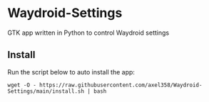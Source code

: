 # Waydroid-Settings
GTK app written in Python to control Waydroid settings

## Install

Run the script below to auto install the app:

	wget -O - https://raw.githubusercontent.com/axel358/Waydroid-Settings/main/install.sh | bash
